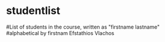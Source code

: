 # studentlist
#List of students in the course, written as "firstname lastname"
#alphabetical by firstnam
Efstathios Vlachos
